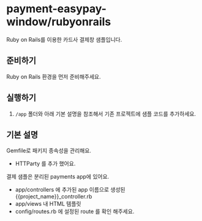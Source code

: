 # payment-easypay-window/rubyonrails

Ruby on Rails를 이용한 카드사 결제창 샘플입니다.

## 준비하기

Ruby on Rails 환경을 먼저 준비해주세요.

## 실행하기

1. `/app` 폴더와 아래 기본 설명을 참조해서 기존 프로젝트에 샘플 코드를 추가하세요.

## 기본 설명

Gemfile로 패키지 종속성을 관리해요.

- HTTParty 를 추가 했어요.

결제 샘플은 분리된 payments app에 있어요.

- app/controllers 에 추가된 app 이름으로 생성된 {{project_name}}\_controller.rb
- app/views 내 HTML 템플릿
- config/routes.rb 에 설정된 route 를 확인 해주세요.
